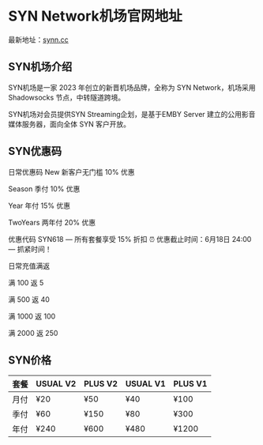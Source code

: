 # SYN Network机场官网地址

最新地址：[synn.cc](https://watashi.synn.moe/register?code=p1NOYyua)

## SYN机场介绍

SYN机场是一家 2023 年创立的新晋机场品牌，全称为 SYN Network，机场采用 Shadowsocks 节点，中转隧道跨境。

SYN机场对会员提供SYN Streaming企划，是基于EMBY Server 建立的公用影音媒体服务器，面向全体 SYN 客户开放。

## SYN优惠码

日常优惠码
New 新客户无门槛 10% 优惠

Season 季付 10% 优惠

Year 年付 15% 优惠

TwoYears 两年付 20% 优惠

优惠代码 SYN618 — 所有套餐享受 15% 折扣
⏰ 优惠截止时间：6月18日 24:00 — 抓紧时间！

日常充值满返

满 100 返 5

满 500 返 40

满 1000 返 100

满 2000 返 250

## SYN价格

|套餐|USUAL V2|PLUS V2|USUAL V1|PLUS V1|
|----|----|----|----|----|
|月付|¥20|¥50|¥40|¥100|
|季付|¥60|¥150|¥80|¥300|
|年付|¥240|¥600|¥480|¥1200|

